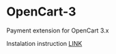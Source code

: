 # OpenCart-3
Payment extension for OpenCart 3.x

Instalation instruction [LINK](https://secure.tpay.com/integration/instruction/121)
